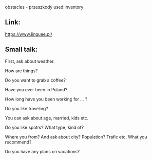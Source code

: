 obstacles - przeszkody 
used inventory

## Link:
https://www.linguee.pl/

## Small talk:
First, ask about weather.

How are things? 

Do you want to grab a coffee? 

Have you ever been in Poland?


How long have you been working for ... ?

Do you like traveling?

You can ask about age, married, kids etc.

Do you like spotrs? What type, kind of?

Where you from? And ask about city? Population? Trafic etc. 
What you recommend? 

Do you have any plans on vacations? 

